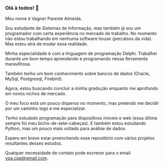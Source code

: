 ### Olá à todos! 👋

Meu nome é Vagner Parente Almeida.

Sou estudante de Sistemas de Informação, mas também já sou um programador com certa experiência no mercado de trabalho. No momento não estou trabalhando em nenhuma software house (percalsos da vida). Mas estou atrá de mudar essa realidade.

Minha especialidade é com a linguagem de programação Delphi. Trabalhei durante um bom tempo aprendendo e programando nessa ferramenta maravilhosa.

Também tenho um bom conhecimento sobre bancos de dados (Oracle, MySql, Postgresql, Firebird).

Agora, estou buscando concluir a minha gradução enquanto me aprofundo em novos nichos de mercado.

O meu foco está um pouco disperso no momento, mas pretendo me decidir por um caminho logo e me especializar.

Tenho estudado programação para dispositivos móveis e web (essa última sempre foi meu bicho-de-sete-cabeças). E também estou estudando Python, mas um pouco mais voltado para análise de dados.

Espero em breve estar preenchendo esse repositório com vários projetos resultantes desses estudos.

Qualquer necessidade de contato pode escrever para o email vpa.cpp@gmail.com.

<!--
**vpalmeida/vpalmeida** is a ✨ _special_ ✨ repository because its `README.md` (this file) appears on your GitHub profile.

Here are some ideas to get you started:

- 🔭 I’m currently working on ...
- 🌱 I’m currently learning ...
- 👯 I’m looking to collaborate on ...
- 🤔 I’m looking for help with ...
- 💬 Ask me about ...
- 📫 How to reach me: ...
- 😄 Pronouns: ...
- ⚡ Fun fact: ...
-->
